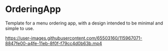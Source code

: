# OrderingApp
Template for a menu ordering app, with a design intended to be minimal and simple to use.

https://user-images.githubusercontent.com/65503160/115967071-8847fe00-a4fe-11eb-8f0f-f79cc4d0b63b.mp4

